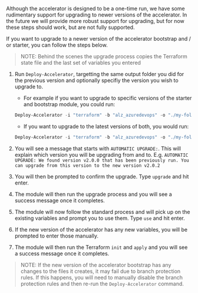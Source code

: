 <!-- markdownlint-disable first-line-h1 -->

Although the accelerator is designed to be a one-time run, we have some rudimentary support for upgrading to newer versions of the accelerator. In the future we will provide more robust support for upgrading, but for now these steps should work, but are not fully supported.

If you want to upgrade to a newer version of the accelerator bootstrap and / or starter, you can follow the steps below.

> NOTE: Behind the scenes the upgrade process copies the Terraform state file and the last set of variables you entered

1. Run `Deploy-Accelerator`, targetting the same output folder you did for the previous version and optionally specifiy the version you wish to upgrade to.
    - For example if you want to upgrade to specific versions of the starter and bootstrap module, you could run:

    ```powershell
    Deploy-Accelerator -i "terraform" -b "alz_azuredevops" -o "./my-folder" -starterRelease "2.0.1" -booststrapRelease "2.0.2"
    ```

    - If you want to upgrade to the latest versions of both, you would run:

    ```powershell
    Deploy-Accelerator -i "terraform" -b "alz_azuredevops" -o "./my-folder"
    ```

2. You will see a message that starts with `AUTOMATIC UPGRADE:`. This will explain which version you will be upgrading from and to. E.g. `AUTOMATIC UPGRADE: We found version v2.0.0 that has been previously run. You can upgrade from this version to the new version v2.0.2`
3. You will then be prompted to confirm the upgrade. Type `upgrade` and hit enter.
4. The module will then run the upgrade process and you will see a success message once it completes.
5. The module will now follow the standard process and will pick up on the existing variables and prompt you to use them. Type `use` and hit enter.
6. If the new version of the accelerator has any new variables, you will be prompted to enter those manually.
7. The module will then run the Terraform `init` and `apply` and you will see a success message once it completes.

> NOTE: If the new version of the accelerator bootstrap has any changes to the files it creates, it may fail due to branch protection rules. If this happens, you will need to manually disable the branch protection rules and then re-run the `Deploy-Accelerator` command.

 [//]: # (************************)
 [//]: # (INSERT LINK LABELS BELOW)
 [//]: # (************************)
